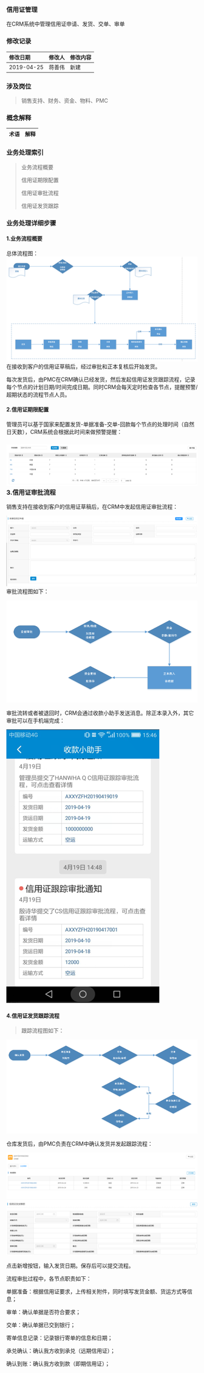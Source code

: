 ### 信用证管理

在CRM系统中管理信用证申请、发货、交单、审单

### 修改记录

| 修改日期 | 修改人 | 修改内容 |
| :--- | :--- | :--- |
| 2019-04-25 | 蒋善伟 | 新建 |

### 涉及岗位

> 销售支持、财务、资金、物料、PMC

### 概念解释

| 术语 | 解释 |
| :--- | :--- |


### 业务处理索引

> 业务流程概要
>
> 信用证期限配置
>
> 信用证审批流程
>
> 信用证发货跟踪

### 业务处理详细步骤

#### 1.业务流程概要

总体流程图：![](/assets/xyzglzt)在接收到客户的信用证草稿后，经过审批和正本复核后开始发货。

每次发货后，由PMC在CRM确认已经发货，然后发起信用证发货跟踪流程，记录每个节点的计划日期/时间完成日期。同时CRM会每天定时检查各节点，提醒预警/超期状态的流程节点人员。

#### 2.信用证期限配置

管理员可以基于国家来配置发货-单据准备-交单-回款每个节点的处理时间（自然日天数），CRM系统会根据此时间来做预警提醒：

### ![](/assets/yxzqxpz)3.信用证审批流程

销售支持在接收到客户的信用证草稿后，在CRM中发起信用证审批流程：

![](/assets/xjxyzsp)审批流程图如下：

![](/assets/xyzsplct)

审批流转或者被退回时，CRM会通过收款小助手发送消息。除正本录入外，其它审批可以在手机端完成：

![](/assets/import.pngxyzsptz)

#### 4.信用证发货跟踪流程

> 跟踪流程图如下：

![](/assets/xyzfhgzsplct)

仓库发货后，由PMC负责在CRM中确认发货并发起跟踪流程：

![](/assets/xyzfhgzlb)![](/assets/pmcqrfh)

点击新增按钮，输入发货日期。保存后可以提交流程。

流程审批过程中，各节点职责如下：

单据准备：根据信用证要求，上传相关附件，同时填写发货金额、货运方式等信息；

审单：确认单据是否符合要求；

交单：确认单据已交到银行；

寄单信息记录：记录银行寄单的信息和日期；

承兑确认：确认我方收到承兑（远期信用证）；

确认到账：确认我方收到款（即期信用证）；

